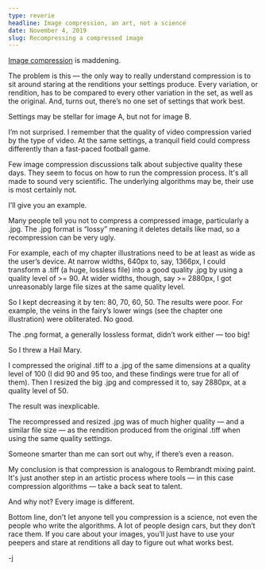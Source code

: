 ```yaml
---
type: reverie
headline: Image compression, an art, not a science
date: November 4, 2019
slug: Recompressing a compressed image
---
```


[Image compression](https://github.com/abelsj60/jamesabels.net/blob/master/image-scripts.txt) is maddening. 

The problem is this — the only way to really understand compression is to sit around staring at the renditions your settings produce. Every variation, or rendition, has to be compared to every other variation in the set, as well as the original. And, turns out, there’s no one set of settings that work best. 

Settings may be stellar for image A, but not for image B.

I’m not surprised. I remember that the quality of video compression varied by the type of video. At the same settings, a tranquil field could compress differently than a fast-paced football game.

Few image compression discussions talk about subjective quality these days. They seem to focus on how to run the compression process. It's all made to sound very scientific. The underlying algorithms may be, their use is most certainly not.

I’ll give you an example. 

Many people tell you not to compress a compressed image, particularly a .jpg. The .jpg format is “lossy” meaning it deletes details like mad, so a recompression can be very ugly.

For example, each of my chapter illustrations need to be at least as wide as the user’s device. At narrow widths, 640px to, say, 1366px, I could transform a .tiff (a huge, lossless file) into a good quality .jpg by using a quality level of >= 90. At wider widths, though, say >= 2880px, I got unreasonably large file sizes at the same quality level. 

So I kept decreasing it by ten: 80, 70, 60, 50. The results were poor. For example, the veins in the fairy’s lower wings (see the chapter one illustration) were obliterated. No good.

The .png format, a generally lossless format, didn’t work either — too big!

So I threw a Hail Mary. 

I compressed the original .tiff to a .jpg of the same dimensions at a quality level of 100 (I did 90 and 95 too, and these findings were true for all of them). Then I resized the big .jpg and compressed it to, say 2880px, at a quality level of 50. 

The result was inexplicable. 

The recompressed and resized .jpg was of much higher quality — and a similar file size — as the rendition produced from the original .tiff when using the same quality settings. 

Someone smarter than me can sort out why, if there’s even a reason. 

My conclusion is that compression is analogous to Rembrandt mixing paint. It's just another step in an artistic process where tools — in this case compression algorithms — take a back seat to talent. 

And why not? Every image is different.

Bottom line, don't let anyone tell you compression is a science, not even the people who write the algorithms. A lot of people design cars, but they don’t race them. If you care about your images, you’ll just have to use your peepers and stare at renditions all day to figure out what works best. 

-j
